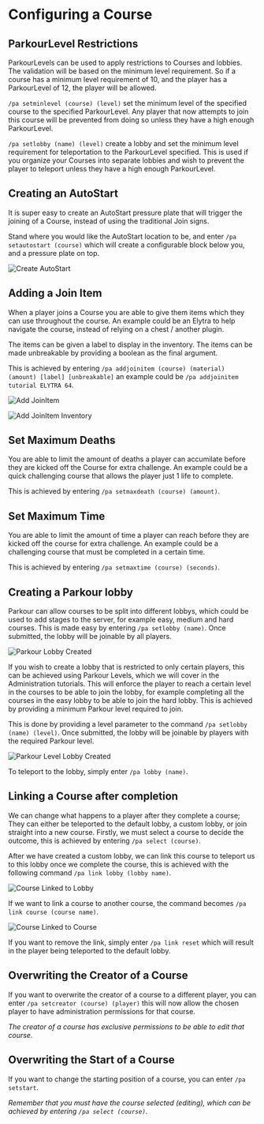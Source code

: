 Configuring a Course
======

## ParkourLevel Restrictions

ParkourLevels can be used to apply restrictions to Courses and lobbies. The validation will be based on the minimum level requirement. So if a course has a minimum level requirement of 10, and the player has a ParkourLevel of 12, the player will be allowed.

`/pa setminlevel (course) (level)` set the minimum level of the specified course to the specified ParkourLevel. Any player that now attempts to join this course will be prevented from doing so unless they have a high enough ParkourLevel.

`/pa setlobby (name) (level)` create a lobby and set the minimum level requirement for teleportation to the ParkourLevel specified. This is used if you organize your Courses into separate lobbies and wish to prevent the player to teleport unless they have a high enough ParkourLevel.

## Creating an AutoStart

It is super easy to create an AutoStart pressure plate that will trigger the joining of a Course, instead of using the traditional Join signs.

Stand where you would like the AutoStart location to be, and enter `/pa setautostart (course)` which will create a configurable block below you, and a pressure plate on top.

![Create AutoStart](https://i.imgur.com/jIEpcFy.png "Create AutoStart")

## Adding a Join Item

When a player joins a Course you are able to give them items which they can use throughout the course. An example could be an Elytra to help navigate the course, instead of relying on a chest / another plugin.

The items can be given a label to display in the inventory. The items can be made unbreakable by providing a boolean as the final argument.

This is achieved by entering `/pa addjoinitem (course) (material) (amount) [label] [unbreakable]` an example could be `/pa addjoinitem tutorial ELYTRA 64`.

![Add JoinItem](https://i.imgur.com/ZQeDY5K.png "Add JoinItem")

![Add JoinItem Inventory](https://i.imgur.com/WoYOdxb.png "Add JoinItem Inventory")

## Set Maximum Deaths

You are able to limit the amount of deaths a player can accumilate before they are kicked off the Course for extra challenge. An example could be a quick challenging course that allows the player just 1 life to complete.

This is achieved by entering `/pa setmaxdeath (course) (amount)`.

## Set Maximum Time

You are able to limit the amount of time a player can reach before they are kicked off the course for extra challenge. An example could be a challenging course that must be completed in a certain time.

This is achieved by entering `/pa setmaxtime (course) (seconds)`.

## Creating a Parkour lobby

Parkour can allow courses to be split into different lobbys, which could be used to add stages to the server, for example easy, medium and hard courses. This is made easy by entering `/pa setlobby (name)`. Once submitted, the lobby will be joinable by all players.

![Parkour Lobby Created](https://i.imgur.com/AGl0p1A.jpg "Parkour Lobby Created")

If you wish to create a lobby that is restricted to only certain players, this can be achieved using Parkour Levels, which we will cover in the Administration tutorials. This will enforce the player to reach a certain level in the courses to be able to join the lobby, for example completing all the courses in the easy lobby to be able to join the hard lobby. This is achieved by providing a minimum Parkour level required to join.

This is done by providing a level parameter to the command `/pa setlobby (name) (level)`. Once submitted, the lobby will be joinable by players with the required Parkour level.

![Parkour Level Lobby Created](https://i.imgur.com/py34xti.jpg "Parkour Level Lobby Created")

To teleport to the lobby, simply enter `/pa lobby (name)`.

## Linking a Course after completion

We can change what happens to a player after they complete a course; They can either be teleported to the default lobby, a custom lobby, or join straight into a new course. Firstly, we must select a course to decide the outcome, this is achieved by entering `/pa select (course)`.

After we have created a custom lobby, we can link this course to teleport us to this lobby once we complete the course, this is achieved with the following command `/pa link lobby (lobby name)`.

![Course Linked to Lobby](https://i.imgur.com/gc7UVkX.jpg "Course Linked to Lobby")

If we want to link a course to another course, the command becomes `/pa link course (course name)`.

![Course Linked to Course](https://i.imgur.com/1YvM8zV.jpg "Course Linked to Course")

If you want to remove the link, simply enter `/pa link reset` which will result in the player being teleported to the default lobby.

## Overwriting the Creator of a Course

If you want to overwrite the creator of a course to a different player, you can enter `/pa setcreator (course) (player)` this will now allow the chosen player to have administration permissions for that course.

_The creator of a course has exclusive permissions to be able to edit that course._

## Overwriting the Start of a Course

If you want to change the starting position of a course, you can enter `/pa setstart`.

_Remember that you must have the course selected (editing), which can be achieved by entering `/pa select (course)`._
